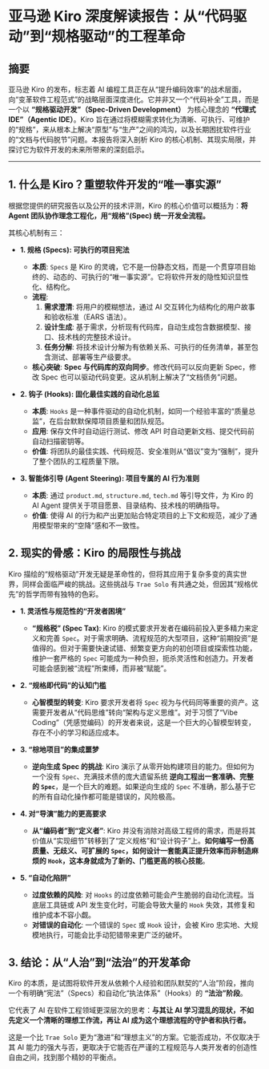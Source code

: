 # 亚马逊 Kiro 深度解读报告：从“代码驱动”到“规格驱动”的工程革命

## 摘要

亚马逊 Kiro 的发布，标志着 AI 编程工具正在从“提升编码效率”的战术层面，向“变革软件工程范式”的战略层面深度进化。它并非又一个“代码补全”工具，而是一个以 **“规格驱动开发”（Spec-Driven Development）** 为核心理念的 **“代理式IDE”（Agentic IDE）**。Kiro 旨在通过将模糊需求转化为清晰、可执行、可维护的“规格”，来从根本上解决“原型”与“生产”之间的鸿沟，以及长期困扰软件行业的“文档与代码脱节”问题。本报告将深入剖析 Kiro 的核心机制、其现实局限，并探讨它为软件开发的未来所带来的深刻启示。

---

## 1. 什么是 Kiro？重塑软件开发的“唯一事实源”

根据您提供的研究报告以及公开的技术评测，Kiro 的核心价值可以概括为：**将 Agent 团队协作理念工程化，用“规格”(Spec) 统一开发全流程。**

其核心机制有三：

*   **1. 规格 (Specs): 可执行的项目宪法**
    *   **本质**: `Specs` 是 Kiro 的灵魂，它不是一份静态文档，而是一个贯穿项目始终的、动态的、可执行的“唯一事实源”。它将软件开发的隐性知识显性化、结构化。
    *   **流程**:
        1.  **需求澄清**: 将用户的模糊想法，通过 AI 交互转化为结构化的用户故事和验收标准（EARS 语法）。
        2.  **设计生成**: 基于需求，分析现有代码库，自动生成包含数据模型、接口、技术栈的完整技术设计。
        3.  **任务分解**: 将技术设计分解为有依赖关系、可执行的任务清单，甚至包含测试、部署等生产级要求。
    *   **核心突破**: **Spec 与代码库的双向同步**。修改代码可以反向更新 Spec，修改 Spec 也可以驱动代码变更。这从机制上解决了“文档债务”问题。

*   **2. 钩子 (Hooks): 固化最佳实践的自动化总监**
    *   **本质**: `Hooks` 是一种事件驱动的自动化机制，如同一个经验丰富的“质量总监”，在后台默默保障项目质量和团队规范。
    *   **应用**: 保存文件时自动运行测试、修改 API 时自动更新文档、提交代码前自动扫描密钥等。
    *   **价值**: 将团队的最佳实践、代码规范、安全准则从“倡议”变为“强制”，提升了整个团队的工程质量下限。

*   **3. 智能体引导 (Agent Steering): 项目专属的 AI 行为准则**
    *   **本质**: 通过 `product.md`, `structure.md`, `tech.md` 等引导文件，为 Kiro 的 AI Agent 提供关于项目愿景、目录结构、技术栈的明确指导。
    *   **价值**: 使得 AI 的行为和产出更加贴合特定项目的上下文和规范，减少了通用模型带来的“空降”感和不一致性。

## 2. 现实的骨感：Kiro 的局限性与挑战

Kiro 描绘的“规格驱动”开发无疑是革命性的，但将其应用于复杂多变的真实世界，同样会面临严峻的挑战。这些挑战与 `Trae Solo` 有共通之处，但因其“规格优先”的哲学而带有独特的色彩。

*   **1. 灵活性与规范性的“开发者困境”**
    *   **“规格税” (Spec Tax)**: Kiro 的模式要求开发者在编码前投入更多精力来定义和完善 `Spec`。对于需求明确、流程规范的大型项目，这种“前期投资”是值得的。但对于需要快速试错、频繁变更方向的初创项目或探索性功能，维护一套严格的 `Spec` 可能成为一种负担，扼杀灵活性和创造力。开发者可能会感到被“流程”所束缚，而非被“赋能”。

*   **2. “规格即代码”的认知门槛**
    *   **心智模型的转变**: Kiro 要求开发者将 `Spec` 视为与代码同等重要的资产。这需要开发者从“代码思维”转向“架构与定义思维”。对于习惯了“Vibe Coding”（凭感觉编码）的开发者来说，这是一个巨大的心智模型转变，存在不小的学习和适应成本。

*   **3. “棕地项目”的集成噩梦**
    *   **逆向生成 Spec 的挑战**: Kiro 演示了从零开始构建项目的能力。但如何为一个没有 `Spec`、充满技术债的庞大遗留系统 **逆向工程出一套准确、完整的 `Spec`**，是一个巨大的难题。如果逆向生成的 `Spec` 不准确，那么基于它的所有自动化操作都可能是错误的，风险极高。

*   **4. 对“导演”能力的更高要求**
    *   **从“编码者”到“定义者”**: Kiro 并没有消除对高级工程师的需求，而是将其价值从“实现细节”转移到了“定义规格”和“设计钩子”上。**如何编写一份高质量、无歧义、可扩展的 `Spec`，如何设计一套能真正提升效率而非制造麻烦的 `Hook`，这本身就成为了新的、门槛更高的核心技能**。

*   **5. “自动化陷阱”**
    *   **过度依赖的风险**: 对 `Hooks` 的过度依赖可能会产生脆弱的自动化流程。当底层工具链或 API 发生变化时，可能会导致大量的 `Hook` 失效，其修复和维护成本不容小觑。
    *   **对错误的自动化**: 一个错误的 `Spec` 或 `Hook` 设计，会被 Kiro 忠实地、大规模地执行，可能会比手动犯错带来更广泛的破坏。

## 3. 结论：从“人治”到“法治”的开发革命

Kiro 的本质，是试图将软件开发从依赖个人经验和团队默契的“人治”阶段，推向一个有明确“宪法”（Specs）和自动化“执法体系”（Hooks）的 **“法治”阶段**。

它代表了 AI 在软件工程领域更深层次的思考：**与其让 AI 学习混乱的现状，不如先定义一个清晰的理想工作流，再让 AI 成为这个理想流程的守护者和执行者。**

这是一个比 `Trae Solo` 更为“激进”和“理想主义”的方案。它能否成功，不仅取决于其 AI 能力的强大与否，更取决于它能否在严谨的工程规范与人类开发者的创造性自由之间，找到那个精妙的平衡点。 